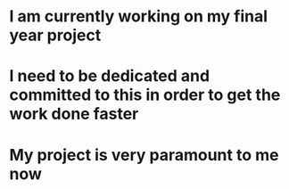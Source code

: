 # I am currently working on my final year project
# I need to  be dedicated and committed to this in order to get the work done faster
# My project is very paramount to me now
